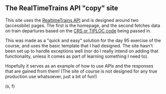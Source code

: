 ## The RealTimeTrains API "copy" site

This site uses the [RealtimeTrains API](https://www.realtimetrains.co.uk/about/developer/) and is designed around two (accessbile) pages. The first is the homepage, and the second fetches data on train departures based on the [CRS or TIPLOC code](http://www.railwaycodes.org.uk/crs/crs0.shtm) being passed in.

This was made as a "quick and easy" solution for the day 95 exercise of the course, and uses the basic template that I had designed. The site hasn't been set up to handle exceptions well (nor do I really intend on adding that functionality, unless it comes as part of learning something I need to).

Hopefully it serves as an example of how to use APIs and the responses that are gained from them! (The site of course is not designed for any true production use whatsoever, just a bit of fun!)

(s, f)
